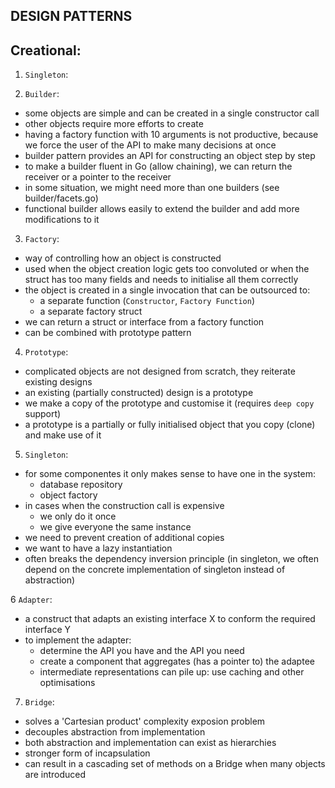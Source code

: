 ## DESIGN PATTERNS

## Creational:
1. `Singleton`:

2. `Builder`:
- some objects are simple and can be created in a single constructor call
- other objects require more efforts to create
- having a factory function with 10 arguments is not productive, because we force the user of the API to make many decisions at once
- builder pattern provides an API for constructing an object step by step
- to make a builder fluent in Go (allow chaining), we can return the receiver or a pointer to the receiver
- in some situation, we might need more than one builders (see builder/facets.go)
- functional builder allows easily to extend the builder and add more modifications to it

3. `Factory`:
- way of controlling how an object is constructed 
- used when the object creation logic gets too convoluted or when the struct has too many fields and needs to initialise all them correctly
- the object is created in a single invocation that can be outsourced to:
    - a separate function (`Constructor`, `Factory Function`)
    - a separate factory struct
- we can return a struct or interface from a factory function
- can be combined with prototype pattern

4. `Prototype`:
- complicated objects are not designed from scratch, they reiterate existing designs
- an existing (partially constructed) design is a prototype
- we make a copy of the prototype and customise it (requires `deep copy` support)
- a prototype is a partially or fully initialised object that you copy (clone) and make use of it

5. `Singleton`:
- for some componentes it only makes sense to have one in the system:
    - database repository
    - object factory
- in cases when the construction call is expensive
    - we only do it once
    - we give everyone the same instance
- we need to prevent creation of additional copies
- we want to have a lazy instantiation
- often breaks the dependency inversion principle (in singleton, we often depend on the concrete implementation of singleton instead of abstraction)

6 `Adapter`:
- a construct that adapts an existing interface X to conform the required interface Y
- to implement the adapter:
    - determine the API you have and the API you need
    - create a component that aggregates (has a pointer to) the adaptee
    - intermediate representations can pile up: use caching and other optimisations

7. `Bridge`:
- solves a 'Cartesian product' complexity exposion problem
- decouples abstraction from implementation
- both abstraction and implementation can exist as hierarchies
- stronger form of incapsulation
- can result in a cascading set of methods on a Bridge when many objects are introduced